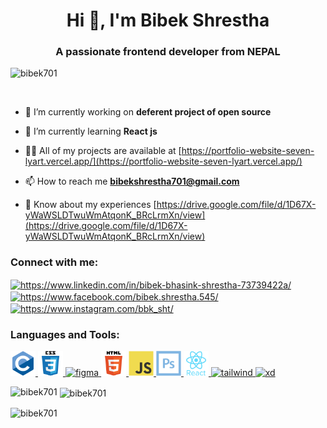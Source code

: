 <h1 align="center">Hi 👋, I'm Bibek Shrestha</h1>
<h3 align="center">A passionate frontend developer from NEPAL</h3>




<p align="left"> <img src="https://komarev.com/ghpvc/?username=bibek701&label=Profile%20views&color=0e75b6&style=flat" alt="bibek701" /> </p>

<p align="left"> <a href="https://twitter.com/" target="blank"><img src="https://img.shields.io/twitter/follow/?logo=twitter&style=for-the-badge" alt="" /></a> </p>

- 🔭 I’m currently working on **deferent project of open source**

- 🌱 I’m currently learning **React js**

- 👨‍💻 All of my projects are available at [https://portfolio-website-seven-lyart.vercel.app/](https://portfolio-website-seven-lyart.vercel.app/)

- 📫 How to reach me **bibekshrestha701@gmail.com**

- 📄 Know about my experiences [https://drive.google.com/file/d/1D67X-yWaWSLDTwuWmAtqonK_BRcLrmXn/view](https://drive.google.com/file/d/1D67X-yWaWSLDTwuWmAtqonK_BRcLrmXn/view)

<h3 align="left">Connect with me:</h3>
<p align="left">
<a href="https://linkedin.com/in/https://www.linkedin.com/in/bibek-bhasink-shrestha-73739422a/" target="blank"><img align="center" src="https://raw.githubusercontent.com/rahuldkjain/github-profile-readme-generator/master/src/images/icons/Social/linked-in-alt.svg" alt="https://www.linkedin.com/in/bibek-bhasink-shrestha-73739422a/" height="30" width="40" /></a>
<a href="https://fb.com/https://www.facebook.com/bibek.shrestha.545/" target="blank"><img align="center" src="https://raw.githubusercontent.com/rahuldkjain/github-profile-readme-generator/master/src/images/icons/Social/facebook.svg" alt="https://www.facebook.com/bibek.shrestha.545/" height="30" width="40" /></a>
<a href="https://instagram.com/https://www.instagram.com/bbk_sht/" target="blank"><img align="center" src="https://raw.githubusercontent.com/rahuldkjain/github-profile-readme-generator/master/src/images/icons/Social/instagram.svg" alt="https://www.instagram.com/bbk_sht/" height="30" width="40" /></a>
</p>

<h3 align="left">Languages and Tools:</h3>
<p align="left"> <a href="https://www.cprogramming.com/" target="_blank" rel="noreferrer"> <img src="https://raw.githubusercontent.com/devicons/devicon/master/icons/c/c-original.svg" alt="c" width="40" height="40"/> </a> <a href="https://www.w3schools.com/css/" target="_blank" rel="noreferrer"> <img src="https://raw.githubusercontent.com/devicons/devicon/master/icons/css3/css3-original-wordmark.svg" alt="css3" width="40" height="40"/> </a> <a href="https://www.figma.com/" target="_blank" rel="noreferrer"> <img src="https://www.vectorlogo.zone/logos/figma/figma-icon.svg" alt="figma" width="40" height="40"/> </a> <a href="https://www.w3.org/html/" target="_blank" rel="noreferrer"> <img src="https://raw.githubusercontent.com/devicons/devicon/master/icons/html5/html5-original-wordmark.svg" alt="html5" width="40" height="40"/> </a> <a href="https://developer.mozilla.org/en-US/docs/Web/JavaScript" target="_blank" rel="noreferrer"> <img src="https://raw.githubusercontent.com/devicons/devicon/master/icons/javascript/javascript-original.svg" alt="javascript" width="40" height="40"/> </a> <a href="https://www.photoshop.com/en" target="_blank" rel="noreferrer"> <img src="https://raw.githubusercontent.com/devicons/devicon/master/icons/photoshop/photoshop-line.svg" alt="photoshop" width="40" height="40"/> </a> <a href="https://reactjs.org/" target="_blank" rel="noreferrer"> <img src="https://raw.githubusercontent.com/devicons/devicon/master/icons/react/react-original-wordmark.svg" alt="react" width="40" height="40"/> </a> <a href="https://tailwindcss.com/" target="_blank" rel="noreferrer"> <img src="https://www.vectorlogo.zone/logos/tailwindcss/tailwindcss-icon.svg" alt="tailwind" width="40" height="40"/> </a> <a href="https://www.adobe.com/products/xd.html" target="_blank" rel="noreferrer"> <img src="https://cdn.worldvectorlogo.com/logos/adobe-xd.svg" alt="xd" width="40" height="40"/> </a> </p>

<p><img align="left" src="https://github-readme-stats.vercel.app/api/top-langs?username=bibek701&show_icons=true&locale=en&layout=compact" alt="bibek701" /></p>

<p>&nbsp;<img align="center" src="https://github-readme-stats.vercel.app/api?username=bibek701&show_icons=true&locale=en" alt="bibek701" /></p>

<p><img align="center" src="https://github-readme-streak-stats.herokuapp.com/?user=bibek701&" alt="bibek701" /></p>
